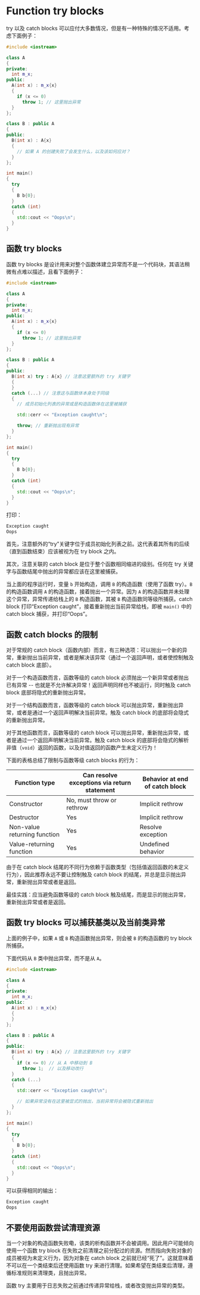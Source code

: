 # Function try blocks

try 以及 catch blocks 可以应付大多数情况，但是有一种特殊的情况不适用。考虑下面例子：

```cpp
#include <iostream>

class A
{
private:
  int m_x;
public:
  A(int x) : m_x{x}
  {
    if (x <= 0)
      throw 1; // 这里抛出异常
  }
};

class B : public A
{
public:
  B(int x) : A{x}
  {
    // 如果 A 的创建失败了会发生什么，以及该如何应对？
  }
};

int main()
{
  try
  {
    B b{0};
  }
  catch (int)
  {
    std::cout << "Oops\n";
  }
}
```

## 函数 try blocks

函数 try blocks 是设计用来对整个函数体建立异常而不是一个代码块，其语法稍微有点难以描述，且看下面例子：

```cpp
#include <iostream>

class A
{
private:
  int m_x;
public:
  A(int x) : m_x{x}
  {
    if (x <= 0)
      throw 1; // 这里抛出异常
  }
};

class B : public A
{
public:
  B(int x) try : A{x} // 注意这里额外的 try 关键字
  {
  }
  catch (...) // 注意这与函数体本身处于同级
  {
    // 成员初始化列表的异常或是构造函数体在这里被捕获

    std::cerr << "Exception caught\n";

    throw; // 重新抛出现有异常
  }
};

int main()
{
  try
  {
    B b{0};
  }
  catch (int)
  {
    std::cout << "Oops\n";
  }
}
```

打印：

```txt
Exception caught
Oops
```

首先，注意额外的“try”关键字位于成员初始化列表之前。这代表着其所有的后续（直到函数结束）应该被视为在 try block 之内。

其次，注意关联的 catch block 是位于整个函数相同缩进的级别。任何在 try 关键字与函数结尾中抛出的异常都应该在这里被捕获。

当上面的程序运行时，变量 `b` 开始构造，调用 `B` 的构造函数（使用了函数 try）。`B` 的构造函数调用 `A` 的构造函数，接着抛出一个异常。因为 `A` 的构造函数并未处理这个异常，异常传递给栈上的 `B` 构造函数，其被 `B` 构造函数同等级所捕获。catch block 打印“Exception caught”，接着重新抛出当前异常给栈，即被 `main()` 中的 catch block 捕获，并打印“Oops”。

## 函数 catch blocks 的限制

对于常规的 catch block（函数内部）而言，有三种选项：可以抛出一个新的异常，重新抛出当前异常，或者是解决该异常（通过一个返回声明，或者使控制触及 catch block 底部）。

对于一个构造函数而言，函数等级的 catch block 必须抛出一个新异常或者抛出已有异常 -- 也就是不允许解决异常！返回声明同样也不被运行，同时触及 catch block 底部将隐式的重新抛出异常。

对于一个结构函数而言，函数等级的 catch block 可以抛出异常，重新抛出异常，或者是通过一个返回声明解决当前异常。触及 catch block 的底部将会隐式的重新抛出异常。

对于其他函数而言，函数等级的 catch block 可以抛出异常，重新抛出异常，或者是通过一个返回声明解决当前异常。触及 catch block 的底部将会隐式的解析非值（`void`）返回的函数，以及对值返回的函数产生未定义行为！

下面的表格总结了限制与函数等级 catch blocks 的行为：

| Function type                | Can resolve exceptions via return statement | Behavior at end of catch block |
| ---------------------------- | ------------------------------------------- | ------------------------------ |
| Constructor                  | No, must throw or rethrow                   | Implicit rethrow               |
| Destructor                   | Yes                                         | Implicit rethrow               |
| Non-value returning function | Yes                                         | Resolve exception              |
| Value-returning function     | Yes                                         | Undefined behavior             |

由于在 catch block 结尾的不同行为依赖于函数类型（包括值返回函数的未定义行为），因此推荐永远不要让控制触及 catch block 的结尾，并总是显示抛出异常，重新抛出异常或者是返回。

最佳实践：应当避免函数等级的 catch block 触及结尾，而是显示的抛出异常，重新抛出异常或者是返回。

## 函数 try blocks 可以捕获基类以及当前类异常

上面的例子中，如果 `A` 或 `B` 构造函数抛出异常，则会被 `B` 的构造函数的 try block 所捕获。

下面代码从 `B` 类中抛出异常，而不是从 `A`。

```cpp
#include <iostream>

class A
{
private:
  int m_x;
public:
  A(int x) : m_x{x}
  {
  }
};

class B : public A
{
public:
  B(int x) try : A{x} // 注意这里额外的 try 关键字
  {
    if (x <= 0) // 从 A 中移动到 B
      throw 1;  // 以及移动改行
  }
  catch (...)
  {
    std::cerr << "Exception caught\n";

    // 如果异常没有在这里被显式的抛出，当前异常将会被隐式重新抛出
  }
};

int main()
{
  try
  {
    B b{0};
  }
  catch (int)
  {
    std::cout << "Oops\n";
  }
}
```

可以获得相同的输出：

```txt
Exception caught
Oops
```

## 不要使用函数尝试清理资源

当一个对象的构造函数失败嘞，该类的析构函数并不会被调用。因此用户可能倾向使用一个函数 try block 在失败之前清理之前分配过的资源。然而指向失败对象的成员被视为未定义行为，因为对象在 catch block 之前就已经“死了”。这就意味着不可以在一个类结束后还使用函数 try 来进行清理。如果希望在类结束后清理，遵循标准规则来清理类，且抛出异常。

函数 try 主要用于日志失败之前通过传递异常给栈，或者改变抛出异常的类型。

